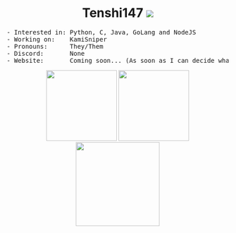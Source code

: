<h1 align="center">
Tenshi147 <img src="https://komarev.com/ghpvc/?username=Tenshi147" />
</h1>

<pre>
- Interested in: Python, C, Java, GoLang and NodeJS
- Working on:    KamiSniper
- Pronouns:      They/Them
- Discord:       None
- Website:       Coming soon... (As soon as I can decide what to put on it)
</pre>

<p align="center">
<img height= "160" src="https://github-readme-stats.vercel.app/api?username=Tenshi147&show_icons=true&include_all_commits=true&theme=dark" />
<img height= "160" src="https://github-readme-stats.vercel.app/api/top-langs/?username=Tenshi147&layout=compact&theme=dark" />
<img height= "190" src="https://github-readme-streak-stats.herokuapp.com/?user=Tenshi147&theme=dark" />
</p>
